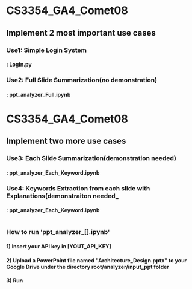 # CS3354_GA4_Comet08
## Implement 2 most important use cases 

### Use1: Simple Login System
#### : Login.py
### Use2: Full Slide Summarization(no demonstration)
#### : ppt_analyzer_Full.ipynb

# CS3354_GA4_Comet08
## Implement two more use cases

### Use3: Each Slide Summarization(demonstration needed)
#### : ppt_analyzer_Each_Keyword.ipynb
### Use4: Keywords Extraction from each slide with Explanations(demonstraiton needed_
#### : ppt_analyzer_Each_Keyword.ipynb

# 
### How to run 'ppt_analyzer_[].ipynb'
#### 1) Insert your API key in [YOUT_API_KEY]
#### 2) Upload a PowerPoint file named "Architecture_Design.pptx" to your Google Drive under the directory root/analyzer/input_ppt folder
#### 3) Run
